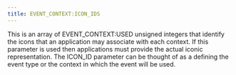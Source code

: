 ```yaml
---
title: EVENT_CONTEXT:ICON_IDS
---
```


This is an array of EVENT_CONTEXT:USED unsigned integers that identify the icons that an application may associate with each context.  If this parameter is used then applications must provide the actual iconic representation.  The ICON_ID parameter can be thought of as a defining the event type or the context in which the event will be used.
